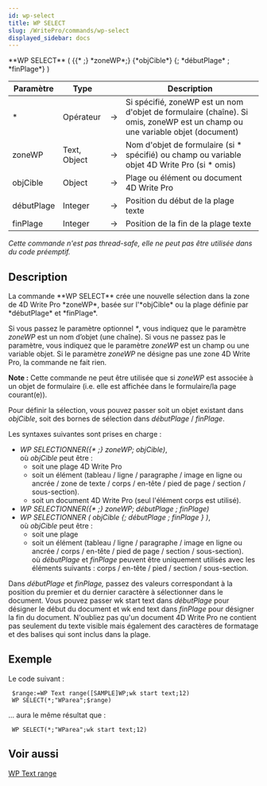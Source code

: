 ```yaml
---
id: wp-select
title: WP SELECT
slug: /WritePro/commands/wp-select
displayed_sidebar: docs
---
```


<!--REF #_command_.WP SELECT.Syntax-->**WP SELECT** ( {{* ;} *zoneWP*;} {*objCible*} {; *débutPlage* ; *finPlage*} )<!-- END REF-->
<!--REF #_command_.WP SELECT.Params-->
| Paramètre | Type |  | Description |
| --- | --- | --- | --- |
| * | Opérateur | &#8594;  | Si spécifié, zoneWP est un nom d'objet de formulaire (chaîne). Si omis, zoneWP est un champ ou une variable objet (document) |
| zoneWP | Text, Object | &#8594;  | Nom d'objet de formulaire (si * spécifié) ou champ ou variable objet 4D Write Pro (si * omis) |
| objCible | Object | &#8594;  | Plage ou élément ou document 4D Write Pro |
| débutPlage | Integer | &#8594;  | Position du début de la plage texte |
| finPlage | Integer | &#8594;  | Position de la fin de la plage texte |

<!-- END REF-->

*Cette commande n'est pas thread-safe, elle ne peut pas être utilisée dans du code préemptif.*


## Description 

<!--REF #_command_.WP SELECT.Summary-->La commande **WP SELECT** crée une nouvelle sélection dans la zone de 4D Write Pro *zoneWP*, basée sur l'*objCible* ou la plage définie par *débutPlage* et *finPlage*.<!-- END REF-->

Si vous passez le paramètre optionnel *\**, vous indiquez que le paramètre *zoneWP* est un nom d’objet (une chaîne). Si vous ne passez pas le paramètre, vous indiquez que le paramètre *zoneWP* est un champ ou une variable objet. Si le paramètre *zoneWP* ne désigne pas une zone 4D Write Pro, la commande ne fait rien.

**Note :** Cette commande ne peut être utilisée que si *zoneWP* est associée à un objet de formulaire (i.e. elle est affichée dans le formulaire/la page courant(e)).

Pour définir la sélection, vous pouvez passer soit un objet existant dans *objCible*, soit des bornes de sélection dans *débutPlage* / *finPlage*.

Les syntaxes suivantes sont prises en charge :

* *WP SELECTIONNER({\* ;} zoneWP; objCible)*,  
où *objCible* peut être :  
   * soit une plage 4D Write Pro  
   * soit un élément (tableau / ligne / paragraphe / image en ligne ou ancrée / zone de texte / corps / en-tête / pied de page / section / sous-section).  
   * soit un document 4D Write Pro (seul l'élément corps est utilisé).
* *WP SELECTIONNER({\* ;} zoneWP; débutPlage ; finPlage)*
* *WP SELECTIONNER (* *objCible* *{;* *débutPlage ; finPlage* *} )*,  
où *objCible* peut être :  
   * soit une plage  
   * soit un élément (tableau / ligne / paragraphe / image en ligne ou ancrée / corps / en-tête / pied de page / section / sous-section).  
où *débutPlage* et *finPlage* peuvent être uniquement utilisés avec les éléments suivants : corps / en-tête / pied / section / sous-section.

Dans *débutPlage* et *finPlage,* passez des valeurs correspondant à la position du premier et du dernier caractère à sélectionner dans le document. Vous pouvez passer wk start text dans *débutPlage* pour désigner le début du document et wk end text dans *finPlage* pour désigner la fin du document. N'oubliez pas qu'un document 4D Write Pro ne contient pas seulement du texte visible mais également des caractères de formatage et des balises qui sont inclus dans la plage.

## Exemple 

Le code suivant :

```4d
 $range:=WP Text range([SAMPLE]WP;wk start text;12)
 WP SELECT(*;"WParea";$range)
```

... aura le même résultat que :

```4d
 WP SELECT(*;"WParea";wk start text;12)
```

## Voir aussi 

[WP Text range](wp-text-range.md)  